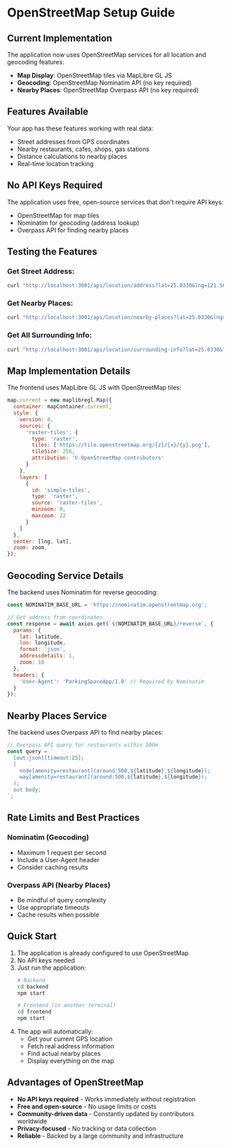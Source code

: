 # OpenStreetMap Setup Guide

## Current Implementation
The application now uses OpenStreetMap services for all location and geocoding features:
- **Map Display**: OpenStreetMap tiles via MapLibre GL JS
- **Geocoding**: OpenStreetMap Nominatim API (no key required)
- **Nearby Places**: OpenStreetMap Overpass API (no key required)

## Features Available
Your app has these features working with real data:
- Street addresses from GPS coordinates
- Nearby restaurants, cafes, shops, gas stations
- Distance calculations to nearby places
- Real-time location tracking

## No API Keys Required
The application uses free, open-source services that don't require API keys:
- OpenStreetMap for map tiles
- Nominatim for geocoding (address lookup)
- Overpass API for finding nearby places

## Testing the Features

### Get Street Address:
```bash
curl "http://localhost:3001/api/location/address?lat=25.0330&lng=121.5654"
```

### Get Nearby Places:
```bash
curl "http://localhost:3001/api/location/nearby-places?lat=25.0330&lng=121.5654&category=restaurant&radius=500"
```

### Get All Surrounding Info:
```bash
curl "http://localhost:3001/api/location/surrounding-info?lat=25.0330&lng=121.5654"
```

## Map Implementation Details

The frontend uses MapLibre GL JS with OpenStreetMap tiles:
```javascript
map.current = new maplibregl.Map({
  container: mapContainer.current,
  style: {
    version: 8,
    sources: {
      'raster-tiles': {
        type: 'raster',
        tiles: ['https://tile.openstreetmap.org/{z}/{x}/{y}.png'],
        tileSize: 256,
        attribution: '© OpenStreetMap contributors'
      }
    },
    layers: [
      {
        id: 'simple-tiles',
        type: 'raster',
        source: 'raster-tiles',
        minzoom: 0,
        maxzoom: 22
      }
    ]
  },
  center: [lng, lat],
  zoom: zoom,
});
```

## Geocoding Service Details

The backend uses Nominatim for reverse geocoding:
```javascript
const NOMINATIM_BASE_URL = 'https://nominatim.openstreetmap.org';

// Get address from coordinates
const response = await axios.get(`${NOMINATIM_BASE_URL}/reverse`, {
  params: {
    lat: latitude,
    lon: longitude,
    format: 'json',
    addressdetails: 1,
    zoom: 18
  },
  headers: {
    'User-Agent': 'ParkingSpaceApp/1.0' // Required by Nominatim
  }
});
```

## Nearby Places Service

The backend uses Overpass API to find nearby places:
```javascript
// Overpass API query for restaurants within 500m
const query = `
  [out:json][timeout:25];
  (
    node[amenity=restaurant](around:500,${latitude},${longitude});
    way[amenity=restaurant](around:500,${latitude},${longitude});
  );
  out body;
`;
```

## Rate Limits and Best Practices

### Nominatim (Geocoding)
- Maximum 1 request per second
- Include a User-Agent header
- Consider caching results

### Overpass API (Nearby Places)
- Be mindful of query complexity
- Use appropriate timeouts
- Cache results when possible

## Quick Start
1. The application is already configured to use OpenStreetMap
2. No API keys needed
3. Just run the application:
   ```bash
   # Backend
   cd backend
   npm start
   
   # Frontend (in another terminal)
   cd frontend
   npm start
   ```
4. The app will automatically:
   - Get your current GPS location
   - Fetch real address information
   - Find actual nearby places
   - Display everything on the map

## Advantages of OpenStreetMap
- **No API keys required** - Works immediately without registration
- **Free and open-source** - No usage limits or costs
- **Community-driven data** - Constantly updated by contributors worldwide
- **Privacy-focused** - No tracking or data collection
- **Reliable** - Backed by a large community and infrastructure
